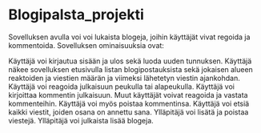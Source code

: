 # Blogipalsta_projekti

Sovelluksen avulla voi voi lukaista blogeja, joihin käyttäjät vivat regoida ja kommentoida. Sovelluksen ominaisuuksia ovat:

Käyttäjä voi kirjautua sisään ja ulos sekä luoda uuden tunnuksen.
Käyttäjä näkee sovelluksen etusivulla listan blogipostauksista sekä jokaisen alueen reaktoiden ja viestien määrän ja viimeksi lähetetyn viestin ajankohdan.
Käyttäjä voi reagoida julkaisuun peukulla tai alapeukulla.
Käyttäjä voi kirjoittaa kommentin julkaisuun.
Muut käyttäjät voivat reagoida ja vastata kommenteihin.
Käyttäjä voi myös poistaa kommentinsa.
Käyttäjä voi etsiä kaikki viestit, joiden osana on annettu sana.
Ylläpitäjä voi lisätä ja poistaa viestejä.
Ylläpitäjä voi julkaista lisää blogeja.
